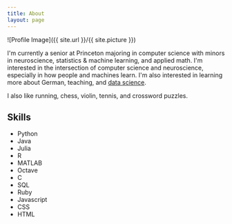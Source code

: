 ```yaml
---
title: About
layout: page
---
```

![Profile Image]({{ site.url }}/{{ site.picture }})

<p>I'm currently a senior at Princeton majoring in computer science with minors
in neuroscience, statistics & machine learning, and applied math. I'm interested
in the intersection of computer science and neuroscience, especially in how people
and machines learn. I'm also interested in learning more about German, teaching,
and <a href="https://princetonds.github.io/">data science</a>.</p>

<p>I also like running, chess, violin, tennis, and crossword puzzles.</p>

<h2>Skills</h2>

<ul class="skill-list">
	<li>Python</li>
  <li>Java</li>
  <li>Julia</li>
  <li>R</li>
  <li>MATLAB</li>
  <li>Octave</li>
  <li>C</li>
  <li>SQL</li>
  <li>Ruby</li>
  <li>Javascript</li>
  <li>CSS</li>
  <li>HTML</li>
</ul>

<!-- <h2>Projects</h2>

<ul>
	<li><a href="https://github.com/">Junior Spring IW</a></li>
	<li><a href="https://github.com/">Junior Fall IW</a></li>
	<li><a href="https://github.com/">Airbnb</a></li>
  <li><a href="https://github.com/">Google</a></li>
</ul> -->
